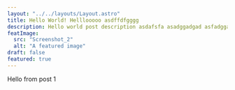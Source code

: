 ```yaml
---
layout: "../../layouts/Layout.astro"
title: Hello World! Helllooooo asdffdfgggg
description: Hello world post description asdafsfa asadggadgad asfadggasdg
featImage:
  src: "Screenshot_2"
  alt: "A featured image"
draft: false
featured: true
---
```


Hello from post 1
